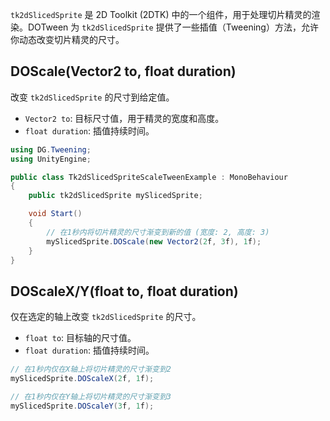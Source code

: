 `tk2dSlicedSprite` 是 2D Toolkit (2DTK) 中的一个组件，用于处理切片精灵的渲染。DOTween 为 `tk2dSlicedSprite` 提供了一些插值（Tweening）方法，允许你动态改变切片精灵的尺寸。
## DOScale(Vector2 to, float duration)
改变 `tk2dSlicedSprite` 的尺寸到给定值。
- `Vector2 to`: 目标尺寸值，用于精灵的宽度和高度。
- `float duration`: 插值持续时间。
```csharp
using DG.Tweening;
using UnityEngine;

public class Tk2dSlicedSpriteScaleTweenExample : MonoBehaviour
{
    public tk2dSlicedSprite mySlicedSprite;

    void Start()
    {
        // 在1秒内将切片精灵的尺寸渐变到新的值 (宽度: 2, 高度: 3)
        mySlicedSprite.DOScale(new Vector2(2f, 3f), 1f);
    }
}
```

## DOScaleX/Y(float to, float duration)
仅在选定的轴上改变 `tk2dSlicedSprite` 的尺寸。
- `float to`: 目标轴的尺寸值。
- `float duration`: 插值持续时间。
```csharp
// 在1秒内仅在X轴上将切片精灵的尺寸渐变到2
mySlicedSprite.DOScaleX(2f, 1f);

// 在1秒内仅在Y轴上将切片精灵的尺寸渐变到3
mySlicedSprite.DOScaleY(3f, 1f);
```